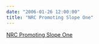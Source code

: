 ```yaml
---
date: "2006-01-26 12:00:00"
title: "NRC Promoting Slope One"
---
```


[NRC Promoting Slope One](/lemire/blog/2006/01-26-nrc-promoting-slope-one)

